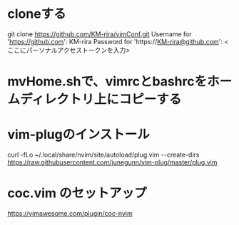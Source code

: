 # cloneする
git clone https://github.com/KM-rira/vimConf.git
Username for 'https://github.com': KM-rira
Password for 'https://KM-rira@github.com': <ここにパーソナルアクセストークンを入力>

# mvHome.shで、vimrcとbashrcをホームディレクトリ上にコピーする

# vim-plugのインストール
curl -fLo ~/.local/share/nvim/site/autoload/plug.vim --create-dirs https://raw.githubusercontent.com/junegunn/vim-plug/master/plug.vim

# coc.vim のセットアップ
https://vimawesome.com/plugin/coc-nvim
